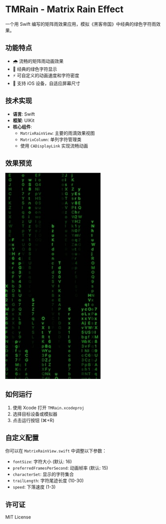 # TMRain - Matrix Rain Effect

一个用 Swift 编写的矩阵雨效果应用，模拟《黑客帝国》中经典的绿色字符雨效果。

## 功能特点

- 🌧️ 流畅的矩阵雨动画效果
- 🎨 经典的绿色字符显示
- ⚡ 可自定义的动画速度和字符密度
- 📱 支持 iOS 设备，自适应屏幕尺寸

## 技术实现

- **语言**: Swift
- **框架**: UIKit
- **核心组件**:
  - `MatrixRainView`: 主要的雨滴效果视图
  - `MatrixColumn`: 单列字符管理类
  - 使用 `CADisplayLink` 实现流畅动画

## 效果预览

<img src="example.jpg" alt="Matrix Rain Effect" width="300">

## 如何运行

1. 使用 Xcode 打开 `TMRain.xcodeproj`
2. 选择目标设备或模拟器
3. 点击运行按钮 (⌘+R)

## 自定义配置

你可以在 `MatrixRainView.swift` 中调整以下参数：

- `fontSize`: 字符大小 (默认: 16)
- `preferredFramesPerSecond`: 动画帧率 (默认: 15)
- `characterSet`: 显示的字符集合
- `trailLength`: 字符尾迹长度 (10-30)
- `speed`: 下落速度 (1-3)

## 许可证

MIT License
